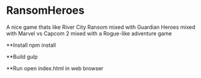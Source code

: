 # RansomHeroes
A nice game thats like River City Ransom mixed with Guardian Heroes mixed with Marvel vs Capcom 2 mixed with a Rogue-like adventure game

**Install
npm install

**Build
gulp

**Run
open index.html in web browser